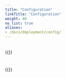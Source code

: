 ```yaml
---
title: "Configuration"
linkTitle: "Configuration"
weight: 40
no_list: true
aliases:
- /docs/deployment/config/
---
```


<div class="row" style="max-width: 80%;">
  <div class="col-sm-6 col-md-4" style="padding: 20px 0;">
    {{<card-icon
      border="transparent"
      src=""
      title="Storage"
      link="/docs/deploy/config/storage/"
      text="Configure deps.cloud for PostgreSQL, MySQL, or SQLite"
    >}}
  </div>
  <div class="col-sm-6 col-md-4" style="padding: 20px 0;">
    {{<card-icon
      border="transparent"
      src=""
      title="Indexing"
      link="/docs/deploy/config/indexing/"
      text="Connect deps.cloud to GitHub, GitLab, or BitBucket"
    >}}
  </div>
</div>
